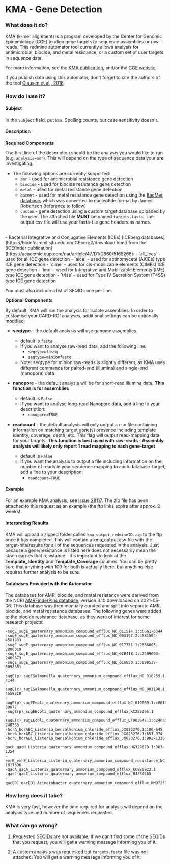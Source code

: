 # KMA - Gene Detection

### What does it do?

KMA (k-mer alignment) is a program developed by the Center for Genomic Epidemiology (CGE) to align gene targets to sequence assemblies or raw-reads. This redmine automator tool currently allows analysis for antimicrobial, biocide, and metal resistance, or a custom set of user targets in sequence data.

For more information, see the [KMA publication](https://bmcbioinformatics.biomedcentral.com/articles/10.1186/s12859-018-2336-6), and/or the [CGE website](https://cge.food.dtu.dk/services/KmerResistance/).

If you publish data using this automator, don't forget to cite the authors of the tool [Clausen et al., 2018](https://bmcbioinformatics.biomedcentral.com/articles/10.1186/s12859-018-2336-6)

### How do I use it?

#### Subject

In the `Subject` field, put `kma`. Spelling counts, but case sensitivity doesn't.

#### Description

**Required Components**

The first line of the description should be the analysis you would like to run (e.g. `analysis=amr`). This will depend on the type of sequence data your are investigating.

- The following options are currently supported:
    - `amr` - used for antimicrobial resistance gene detection
    - `biocide` - used for biocide resistance gene detection
    - `metal` - used for metal resistance gene detection
    - `bacmet` - used for metal resistance gene detection using the [BacMet database](http://bacmet.biomedicine.gu.se/), which was converted to nucleotide format by James Robertson (reference to follow)
    - `custom` - gene detection using a custom target database uploaded by the user. The attached file **MUST** be named `targets.fasta`. The output csv file will use your fasta-file gene headers as names.
<br>
- Bacterial Integrative and Conjugative Elements (ICEs) [ICEberg databases](https://bioinfo-mml.sjtu.edu.cn/ICEberg2/download.html) from the [ICEfinder publication](https://academic.oup.com/nar/article/47/D1/D660/5165266):
    - `all_ices` - used for all ICE gene detection
    - `aice` - used for actinomycete (AICEs) type ICE gene detection
    - `cime` - used for cis-mobilizable elements (CIMEs) ICE gene detection
    - `ime` - used for Integrative and Mobilizable Elements (IME) type ICE gene detection
    - `t4ss` - used for Type IV Secretion System (T4SS) type ICE gene detection


You must also include a list of SEQIDs one per line.

**Optional Components**

By default, KMA will run the analysis for isolate assemblies. In order to customise your CARD-RGI analyses, additional settings can be optionally modified:

- **seqtype** - the default analysis will use genome assemblies.
    - default is `fasta` 
    - If you want to analyse raw-read data, add the following line:
        - `seqtype=fastq`
        - `seqtype=minionfastq`
    - Note: seqtype for minion raw-reads is slightly different, as KMA uses different commands for paired-end (illumina) and single-end (nanopore) data

- **nanopore** - the default analysis will be for short-read Illumina data. **This function is for assemblies**
    - default is `False` 
    - If you want to analyse long-read Nanopore data, add a line to your description:
        - `nanopore=TRUE`

- **readcount** - the default analysis will only output a csv file containing information on matching target gene(s) presence including template identity, coverage, depth, etc. This flag will output read-mapping data for your targets. **This function is best used with raw-reads - Assembly analysis will likely only report 1 read mapping to each gene-target**
    - default is `False` 
    - If you want the analysis to output a file including information on the number of reads in your sequence mapping to each database-target, add a line to your description:
        - `readcount=TRUE`

#### Example

For an example KMA analysis, see [issue 28117](https://redmine.biodiversity.agr.gc.ca/issues/28117). The zip file has been attached to this request as an example (the ftp links expire after approx. 2 weeks).

#### Interpreting Results

KMA will upload a zipped folder called `kma_output_redmineID.zip` to the ftp once it has completed. This will contain a  kma_output.csv file with the target-hits/results for all of the sequences requested in the analysis. Just because a gene/resistance is listed here does not necessarily mean the strain carries that resistance - it's important
to look at the __Template_Identity__ and __Template_Coverage__ columns. You can be pretty sure that anything with 100 for both
is actually there, but anything else requires further analysis to be sure.

#### Databases Provided with the Automator

The databases for AMR, biocide, and metal resistance were derived from the NCBI [AMRFinderPlus database](https://www.ncbi.nlm.nih.gov/pathogens/antimicrobial-resistance/AMRFinder/), version 3.10 downloaded on 2021-05-06. This database was then manually curated and split into separate AMR, biocide, and metal resistance databases. The following genes were added to the biocide resistance database, as they were of interest for some research projects:

    -sugE_sugE_quaternary_ammonium_compound_efflux_NC_011514.1:c6661-6344
    -sugE_sugE_quaternary_ammonium_compound_efflux_NC_003197.2:4581504-4581833
    -sugE_sugE_quaternary_ammonium_compound_efflux_NC_017731.1:2886005-2886319
    -sugE_sugE_quaternary_ammonium_compound_efflux_NC_020418.1:c2409693-2409373
    -sugE_sugE_quaternary_ammonium_compound_efflux_NC_016830.1:5098537-5098851
    -sugE(p)_sugESalmonella_quaternary_ammonium_compound_efflux_NC_010259.1:c4461-4144
    -sugE(c)_sugESalmonella_quaternary_ammonium_compound_efflux_NC_003198.1:4557993-4558310
    -sugE(p)_sugEEcoli_quaternary_ammonium_compound_efflux_NC_019069.1:c60194-59877
    -sugE(p)_sugEEcoli_quaternary_ammonium_compound_efflux_KC285365.1
    -sugE(c)_sugEEcoli_quaternary_ammonium_compound_efflux_LT903847.1:c240852-240535
    -bcrA_bcrABC_Listeria_benzalkonium_chloride_efflux_JX023276.1:106-645
    -bcrB_bcrABC_Listeria_benzalkonium_chloride_efflux_JX023276.1:657-974
    -bcrC_bcrABC_Listeria_benzalkonium_chloride_efflux_JX023276.1:992-1336
    -qacH_qacH_Listeria_quaternary_ammonium_compound_efflux_HG329628.1:983-1354
    -emrE_emrE_Listeria_Listeria_quaternary_ammonium_compound_resistance_NC_013768.1:1817073-1817396
    -qacA_qacA_Listeria_quaternary_ammonium_compound_efflux_KC980922.1
    -qacC_qacC_Listeria_quaternary_ammonium_compound_efflux_RJZ34303
    -qacED1_qacED1_Acinetobacter_quaternary_ammonium_compound_efflux_KM972592.1


### How long does it take?

KMA is very fast, however the time required for analysis will depend on the analysis type and number of sequences requested.

### What can go wrong?

1) Requested SEQIDs are not available. If we can't find some of the SEQIDs that you request, you will get a warning message informing you of it.

2) A custom analysis was requested but `targets.fasta` file was not attached. You will get a warning message informing you of it.

